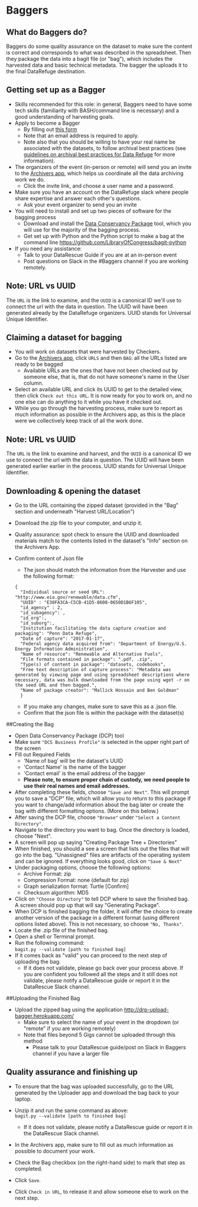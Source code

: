 # Baggers

## What do Baggers do?
Baggers do some quality assurance on the dataset to make sure the content is correct and corresponds to what was described in the spreadsheet. Then they package the data into a bagit file (or "bag"), which includes the harvested data and basic technical metadata. The bagger the uploads it to the final DataRefuge destination.

## Getting set up as a Bagger
- Skills recommended for this role: in general, Baggers need to have some tech skills (familiarity with BASH/command line is necessary) and a good understanding of harvesting goals.
- Apply to become a Bagger
   - By filling out [this form](https://docs.google.com/a/temple.edu/forms/d/e/1FAIpQLSfh9YIFnDrc-Cuc0hTd-U37J3D8xw8K7VXmzWkPs6Y5Q0wfVg/viewform)
    - Note that an email address is required to apply.
    - Note also that you should be willing to have your real name be associated with the datasets, to follow archival best practices (see [guidelines on archival best practices for Data Refuge](http://www.ppehlab.org/blogposts/2017/2/1/data-refuge-rests-on-a-clear-chain-of-custody) for more information).
- The organizers of the event (in-person or remote) will send you an invite to the [Archivers app](http://www.archivers.space/), which helps us coordinate all the data archiving work we do.
	- Click the invite link, and choose a user name and a password.    
- Make sure you have an account on the DataRefuge slack where people share expertise and answer each other's questions.
	- Ask your event organizer to send you an invite
- You will need to install and set up two pieces of software for the bagging process
  - Download and install the [Data Conservancy Package](https://github.com/DataConservancy/dcs-packaging-tool/releases) tool, which you will use for the majority of the bagging process.
  - Get set up with Python and the Python script to make a bag at the command line https://github.com/LibraryOfCongress/bagit-python
- If you need any assistance:
  - Talk to your DataRescue Guide if you are at an in-person event
  - Post questions on Slack in the #Baggers channel if you are working remotely.


## Note: URL vs UUID
The `URL` is the link to examine, and the `UUID` is a canonical ID we'll use to connect the url with the data in question. The UUID will have been generated already by the DataRefuge organizers. UUID stands for Universal Unique Identifier.


## Claiming a dataset for bagging
- You will work on datasets that were harvested by Checkers.
- Go to the [Archivers app](http://www.archivers.space/), click `URLS` and then `BAG`: all the URLs listed are ready to be bagged
    - Available URLs are the ones that have not been checked out by someone else, that is, that do not have someone's name in the User column.
- Select an available URL and click its UUID to get to the detailed view, then click `Check out this URL`. It is now ready for you to work on, and no one else can do anything to it while you have it checked out.
- While you go through the harvesting process, make sure to report as much information as possible in the Archivers app, as this is the place were we collectively keep track of all the work done.

## Note: URL vs UUID
The `URL` is the link to examine and harvest, and the `UUID` is a canonical ID we use to connect the url with the data in question. The UUID will have been generated earlier earlier in the process. UUID stands for Universal Unique Identifier.

## Downloading & opening the dataset
  - Go to the URL containing the zipped dataset (provided in the "Bag" section and underneath "Harvest URL/Location")
  - Download the zip file to your computer, and unzip it.
  - Quality assurance: spot check to ensure the UUID and downloaded materials match to the contents listed in the dataset's "Info" section on the Archivers App.

- Confirm content of Json file
  - The json should match the information from the Harvester and use the following format:

  ```
  {
    "Individual source or seed URL": "http://www.eia.gov/renewable/data.cfm",
    "UUID" : "E30FA3CA-C5CB-41D5-8608-0650D1B6F105",
    "id_agency" : 2,
    "id_subagency": ,
    "id_org":,
    "id_suborg":,
    "Institution facilitating the data capture creation and packaging": "Penn Data Refuge",
    "Date of capture": "2017-01-17",
    "Federal agency data acquired from": "Department of Energy/U.S. Energy Information Administration",
    "Name of resource": "Renewable and Alternative Fuels",
    "File formats contained in package": ".pdf, .zip",
    "Type(s) of content in package": "datasets, codebooks",
    "Free text description of capture process": "Metadata was generated by viewing page and using spreadsheet descriptions where necessary, data was bulk downloaded from the page using wget -r on the seed URL and then bagged.",
    "Name of package creator": "Mallick Hossain and Ben Goldman"
    }
  ```
  - If you make any changes, make sure to save this as a .json file.
  - Confirm that the json file is within the package with the dataset(s)

##Creating the Bag
  - Open Data Conservancy Package (DCP) tool
  - Make sure ``"DCS Business Profile"`` is selected in the upper right part of the screen
  - Fill out Required Fields
    - 'Name of bag' will be the dataset's UUID
    - 'Contact Name' is the name of the bagger
    - 'Contact email' is the email address of the bagger    
    - **Please note, to ensure proper chain of custody, we need people to use their real names and email addresses.**
  - After completing these fields, choose ``"Save and Next"``. This will prompt you to save a "DCP" file, which will allow you to return to this package if you want to change/add information about the bag later or create the bag with different formatting options. (More on this below.)
  - After saving the DCP file, choose ``"Browse"`` under ``"Select a Content Directory"``.
  - Navigate to the directory you want to bag. Once the directory is loaded, choose "Next".
  - A screen will pop up saying "Creating Package Tree + Directories"
  - When finished, you should a see a screen that lists out the files that will go into the bag. "Unassigned" files are artifacts of the operating system and can be ignored.
  If everything looks good, click on ``"Save & Next"``
  - Under packaging options, choose the following options:
    - Archive Format: zip
    - Compression Format: none (default for zip)
    - Graph serialization format: Turtle [Confirm]
    - Checksum algorithm: MD5
  - Click on ``"Choose Directory"`` to tell DCP where to save the finished bag. A screen should pop up that will say "Generating Package".
  - When DCP is finished bagging the folder, it will offer the choice to create another version of the package in a different format (using different options listed above). This is not necessary, so choose ``"No, Thanks"``.
  - Locate the .zip file of the finished bag.
  - Open a shell or Terminal prompt.
  - Run the following command:  
      ``bagit.py --validate [path to finished bag]``
  - If it comes back as "valid" you can proceed to the next step of uploading the bag.
    - If it does not validate, please go back over your process above. If you are confident you followed all the steps and it still does not validate, please notify a DataRescue guide or report it in the DataRescue Slack channel.

##Uploading the Finished Bag  
- Upload the zipped bag using the application http://drp-upload-bagger.herokuapp.com/
  - Make sure to select the name of your event in the dropdown (or "remote" if you are working remotely)
  - Note that files beyond 5 Gigs cannot be uploaded through this method
    - Please talk to your DataRescue guide/post on Slack in Baggers channel if you have a larger file

## Quality assurance and finishing up
- To ensure that the bag was uploaded successfully, go to the URL generated by the Uploader app and download the bag back to your laptop.
- Unzip it and run the same command as above:  
    ``bagit.py --validate [path to finished bag]``
    - If it does not validate, please notify a DataRescue guide or report it in the DataRescue Slack channel.

- In the Archivers app, make sure to fill out as much information as possible to document your work.
- Check the Bag checkbox (on the right-hand side) to mark that step as completed.
- Click `Save`.
- Click `Check in URL`, to release it and allow someone else to work on the next step.
